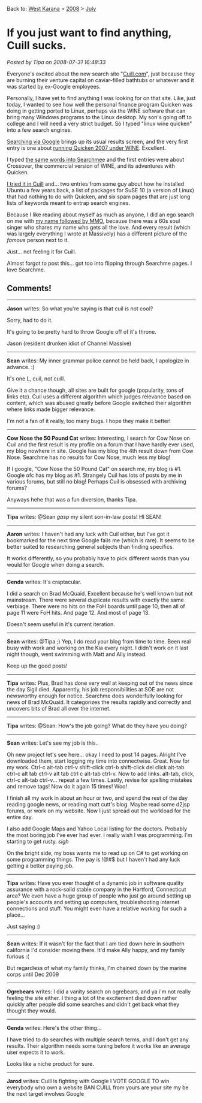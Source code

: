 Back to: [West Karana](/posts/westkarana.md) > [2008](/posts/2008/westkarana.md) > [July](./westkarana.md)
# If you just want to find anything, Cuill sucks.

*Posted by Tipa on 2008-07-31 16:48:33*

Everyone's excited about the new search site "[Cuill.com](http://cuill.com)", just because they are burning their venture capital on caviar-filled bathtubs or whatever and it was started by ex-Google employees.

Personally, I have yet to find anything I was looking for on that site. Like, just today, I wanted to see how well the personal finance program Quicken was doing in getting ported to Linux, perhaps via the WINE software that can bring many Windows programs to the Linux desktop. My son's going off to college and I will need a very strict budget. So I typed "linux wine quicken" into a few search engines.

[Searching via Google](http://www.google.com/search?q=linux+wine+quicken) brings up its usual results screen, and the very first entry is one about [running Quicken 2007 under WINE](http://www.linuxforums.org/forum/wine/106875-quicken-2007-wine.html). Excellent.

I typed [the same words into Searchme](http://www.searchme.com/#/0/&pi=1/&q=linux%20wine%20quicken/)e and the first entries were about Crossover, the commercial version of WINE, and its adventures with Quicken.

[I tried it in Cuill](http://www.cuil.com/search?q=linux+wine+quicken) and... two entries from some guy about how he installed Ubuntu a few years back, a list of packages for SuSE 10 (a version of Linux) that had nothing to do with Quicken, and six spam pages that are just long lists of keywords meant to entrap search engines.

Because I like reading about myself as much as anyone, I did an ego search on me with [my name followed by MMO](http://www.cuil.com/search?q=brenda%20holloway%20mmo&sl=long), because there was a 60s soul singer who shares my name who gets all the love. And every result (which was largely everything I wrote at Massively) has a different picture of the *famous* person next to it. 

Just... not feeling it for Cuill.

Almost forgot to post this... got too into flipping through Searchme pages. I love Searchme.

## Comments!

---

**Jason** writes: So what you're saying is that cuil is not cool?

Sorry, had to do it.

It's going to be pretty hard to throw Google off of it's throne.

Jason (resident drunken idiot of Channel Massive)

---

**Sean** writes: My inner grammar police cannot be held back, I apologize in advance. :)

It's one L, cuil, not cuill.

Give it a chance though, all sites are built for google (popularity, tons of links etc). Cuil uses a different algorithm which judges relevance based on content, which was abused greatly before Google switched their algorithm where links made bigger relevance.

I'm not a fan of it really, too many bugs. I hope they make it better!

---

**Cow Nose the 50 Pound Cat** writes: Interesting, I search for Cow Nose on Cuil and the first result is my profile on a forum that I have hardly ever used, my blog nowhere in site. Google has my blog the 4th result down from Cow Nose. Searchme has no results for Cow Nose, much less my blog!

If I google, "Cow Nose the 50 Pound Cat" on search me, my blog is #1. Google ofc has my blog as #1. Strangely Cuil has lots of posts by me in various forums, but still no blog! Perhaps Cuil is obsessed with archiving forums?

Anyways hehe that was a fun diversion, thanks Tipa.

---

**Tipa** writes: @Sean *gasp* my silent son-in-law posts! HI SEAN!

---

**Aaron** writes: I haven't had any luck with Cuil either, but I've got it bookmarked for the next time Google fails me (which is rare). It seems to be better suited to researching general subjects than finding specifics. 

It works differently, so you probably have to pick different words than you would for Google when doing a search.

---

**Genda** writes: It's craptacular. 

I did a search on Brad McQuaid. Excellent because he's well known but not mainstream. There were several duplicate results with exactly the same verbiage. There were no hits on the FoH boards until page 10, then all of page 11 were FoH hits. And page 12. And most of page 13.

Doesn't seem useful in it's current iteration.

---

**Sean** writes: @Tipa ;) Yep, I do read your blog from time to time. Been real busy with work and working on the Kia every night. I didn't work on it last night though, went swimming with Matt and Ally instead.

Keep up the good posts!

---

**Tipa** writes: Plus, Brad has done very well at keeping out of the news since the day Sigil died. Apparently, his job responsibilities at SOE are not newsworthy enough for notice. Searchme does wonderfully looking for news of Brad McQuaid. It categorizes the results rapidly and correctly and uncovers bits of Brad all over the internet.

---

**Tipa** writes: @Sean: How's the job going? What do they have you doing?

---

**Sean** writes: Let's see my job is this..

Oh new project let's see here... okay I need to post 14 pages. Alright I've downloaded them, start logging my time into connectwise. Great.
Now for my work. Ctrl-c alt-tab ctrl-v shift-click ctrl-b shift-click del click alt-tab ctrl-c alt tab ctrl-v alt tab ctrl c alt-tab ctrl-v. 
Now to add links. alt-tab, click, ctrl-c alt-tab ctrl-v... repeat a few times.
Lastly, revise for spelling mistakes and remove tags! Now do it again 15 times! Woo!

I finish all my work in about an hour or two, and spend the rest of the day reading google news, or reading matt cutt's blog. Maybe read some d2jsp forums, or work on my website. Now I just spread out the workload for the entire day. 

I also add Google Maps and Yahoo Local listing for the doctors. Probably the most boring job I've ever had ever. I really wish I was programming. I'm starting to get rusty. *sigh*

On the bright side, my boss wants me to read up on C# to get working on some programming things. The pay is !@#$ but I haven't had any luck getting a better paying job.

---

**Tipa** writes: Have you ever thought of a dynamic job in software quality assurance with a rock-solid stable company in the Hartford, Connecticut area? We even have a huge group of people who just go around setting up people's accounts and setting up computers, troubleshooting internet connections and stuff. You might even have a relative working for such a place...

Just saying :)

---

**Sean** writes: If it wasn't for the fact that I am tied down here in southern california I'd consider moving there. It'd make Ally happy, and my family furious :(

But regardless of what my family thinks, I'm chained down by the marine corps until Dec 2009

---

**Ogrebears** writes: I did a vanity search on ogrebears, and ya i'm not really feeling the site either. I thing a lot of the excitement died down rather quickly after people did some searches and didn't get back what they thought they would.

---

**Genda** writes: Here's the other thing...

I have tried to do searches with multiple search terms, and I don't get any results. Their algorithm needs some tuning before it works like an average user expects it to work.

Looks like a niche product for sure.

---

**Jarod** writes: Cuill is fighting with Google I VOTE GOOGLE TO win everybody who own a website BAN CUILL from yours are your site my be the next target involves Google

